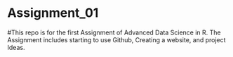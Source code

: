# Assignment_01
#This repo is for the first Assignment of Advanced Data Science in R. The Assignment includes starting to use Github, Creating a website, and project Ideas.